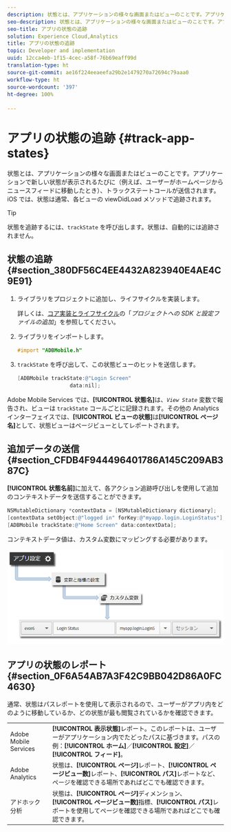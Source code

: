 ```yaml
---
description: 状態とは、アプリケーションの様々な画面またはビューのことです。アプリケーションで新しい状態が表示されるたびに（例えば、ユーザーがホームページからニュースフィードに移動したとき）、トラックステートコールが送信されます。iOS では、状態は通常、各ビューの viewDidLoad メソッドで追跡されます。
seo-description: 状態とは、アプリケーションの様々な画面またはビューのことです。アプリケーションで新しい状態が表示されるたびに（例えば、ユーザーがホームページからニュースフィードに移動したとき）、トラックステートコールが送信されます。iOS では、状態は通常、各ビューの viewDidLoad メソッドで追跡されます。
seo-title: アプリの状態の追跡
solution: Experience Cloud,Analytics
title: アプリの状態の追跡
topic: Developer and implementation
uuid: 12cca4eb-1f15-4cec-a58f-76b69eaff99d
translation-type: ht
source-git-commit: ae16f224eeaeefa29b2e1479270a72694c79aaa0
workflow-type: ht
source-wordcount: '397'
ht-degree: 100%

---
```



# アプリの状態の追跡 {#track-app-states}

状態とは、アプリケーションの様々な画面またはビューのことです。アプリケーションで新しい状態が表示されるたびに（例えば、ユーザーがホームページからニュースフィードに移動したとき）、トラックステートコールが送信されます。iOS では、状態は通常、各ビューの viewDidLoad メソッドで追跡されます。

>[!TIP]
>
>状態を追跡するには、`trackState` を呼び出します。状態は、自動的には追跡されません。

## 状態の追跡 {#section_380DF56C4EE4432A823940E4AE4C9E91}

1. ライブラリをプロジェクトに追加し、ライフサイクルを実装します。

   詳しくは、[コア実装とライフサイクル](/help/ios/getting-started/dev-qs.md)の「*プロジェクトへの SDK と設定ファイルの追加*」を参照してください。
1. ライブラリをインポートします。

   ```objective-c
   #import "ADBMobile.h"
   ```

1. `trackState` を呼び出して、この状態ビューのヒットを送信します。

   ```objective-c
   [ADBMobile trackState:@"Login Screen"  
                    data:nil];
   ```

Adobe Mobile Services では、**[!UICONTROL 状態名]**&#x200B;は、*`View State`* 変数で報告され、ビューは `trackState` コールごとに記録されます。その他の Analytics インターフェイスでは、**[!UICONTROL ビューの状態]**&#x200B;は&#x200B;**[!UICONTROL ページ名]**&#x200B;として、状態ビューはページビューとしてレポートされます。

## 追加データの送信 {#section_CFDB4F944496401786A145C209AB387C}

**[!UICONTROL 状態名前]**&#x200B;に加えて、各アクション追跡呼び出しを使用して追加のコンテキストデータを送信することができます。

```objective-c
NSMutableDictionary *contextData = [NSMutableDictionary dictionary]; 
[contextData setObject:@"logged in" forKey:@"myapp.login.LoginStatus"]; 
[ADBMobile trackState:@"Home Screen" data:contextData];
```

コンテキストデータ値は、カスタム変数にマッピングする必要があります。

![](assets/map-variable-context-state.png)

## アプリの状態のレポート {#section_0F6A54AB7A3F42C9BB042D86A0FC4630}

通常、状態はパスレポートを使用して表示されるので、ユーザーがアプリ内をどのように移動しているか、どの状態が最も閲覧されているかを確認できます。

|  |  |
|--- |--- |
| Adobe Mobile Services | **[!UICONTROL 表示状態]**&#x200B;レポート。このレポートは、ユーザーがアプリケーション内でたどったパスに基づきます。パスの例：**[!UICONTROL ホーム]**／**[!UICONTROL 設定]**／**[!UICONTROL フィード]**。 |
| Adobe Analytics | 状態は、**[!UICONTROL ページ]**&#x200B;レポート、**[!UICONTROL ページビュー数]**&#x200B;レポート、**[!UICONTROL パス]**&#x200B;レポートなど、ページを確認できる場所であればどこでも確認できます。 |
| アドホック分析 | 状態は、**[!UICONTROL ページ]**&#x200B;ディメンション、**[!UICONTROL ページビュー数]**&#x200B;指標、**[!UICONTROL パス]**&#x200B;レポートを使用してページを確認できる場所であればどこでも確認できます。 |
